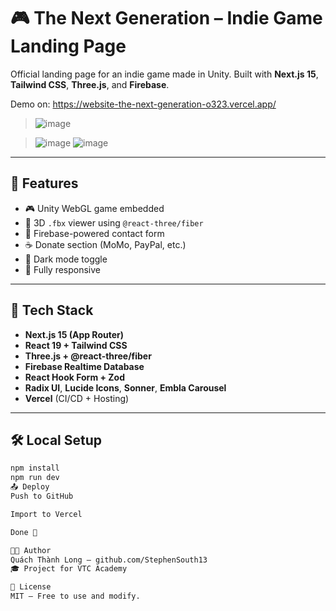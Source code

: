 # 🎮 The Next Generation – Indie Game Landing Page

Official landing page for an indie game made in Unity. Built with **Next.js 15**, **Tailwind CSS**, **Three.js**, and **Firebase**.

Demo on: https://website-the-next-generation-o323.vercel.app/
> ![image](https://github.com/user-attachments/assets/94c3642a-1f85-41d5-951a-e2e779e52d2b)

> ![image](https://github.com/user-attachments/assets/f7f18f25-1122-46e7-9b99-df1b8a5d3f26)
> ![image](https://github.com/user-attachments/assets/c3a0fe71-2a77-4559-921b-0b969cf847ed)

---

## 🚀 Features

- 🎮 Unity WebGL game embedded
- 🧊 3D `.fbx` viewer using `@react-three/fiber`
- 💬 Firebase-powered contact form
- ☕ Donate section (MoMo, PayPal, etc.)
- 🌙 Dark mode toggle
- 📱 Fully responsive

---

## 🧱 Tech Stack

- **Next.js 15 (App Router)**
- **React 19 + Tailwind CSS**
- **Three.js + @react-three/fiber**
- **Firebase Realtime Database**
- **React Hook Form + Zod**
- **Radix UI**, **Lucide Icons**, **Sonner**, **Embla Carousel**
- **Vercel** (CI/CD + Hosting)

---


## 🛠️ Local Setup

```bash
npm install
npm run dev
📤 Deploy
Push to GitHub

Import to Vercel

Done 🎉

👨‍💻 Author
Quách Thành Long – github.com/StephenSouth13
🎓 Project for VTC Academy

📜 License
MIT – Free to use and modify.
